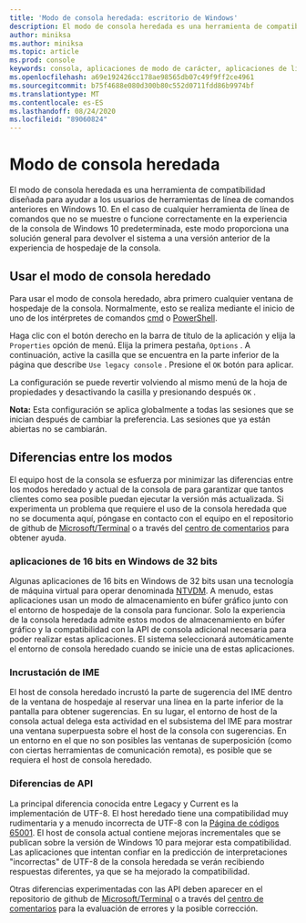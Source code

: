 ```yaml
---
title: 'Modo de consola heredada: escritorio de Windows'
description: El modo de consola heredada es una herramienta de compatibilidad que ayuda a ejecutar aplicaciones de línea de comandos que pueden no funcionar con el host de la consola de Windows 10.
author: miniksa
ms.author: miniksa
ms.topic: article
ms.prod: console
keywords: consola, aplicaciones de modo de carácter, aplicaciones de línea de comandos, aplicaciones de terminal, API de consola, compatibilidad
ms.openlocfilehash: a69e192426cc178ae98565db07c49f9ff2ce4961
ms.sourcegitcommit: b75f4688e080d300b80c552d0711fdd86b9974bf
ms.translationtype: MT
ms.contentlocale: es-ES
ms.lasthandoff: 08/24/2020
ms.locfileid: "89060824"
---
```

# <a name="legacy-console-mode"></a>Modo de consola heredada

El modo de consola heredada es una herramienta de compatibilidad diseñada para ayudar a los usuarios de herramientas de línea de comandos anteriores en Windows 10. En el caso de cualquier herramienta de línea de comandos que no se muestre o funcione correctamente en la experiencia de la consola de Windows 10 predeterminada, este modo proporciona una solución general para devolver el sistema a una versión anterior de la experiencia de hospedaje de la consola.

## <a name="using-legacy-console-mode"></a>Usar el modo de consola heredado

Para usar el modo de consola heredado, abra primero cualquier ventana de hospedaje de la consola. Normalmente, esto se realiza mediante el inicio de uno de los intérpretes de comandos [cmd](https://docs.microsoft.com/windows-server/administration/windows-commands/cmd) o [PowerShell](https://docs.microsoft.com/powershell/scripting/install/installing-windows-powershell).

Haga clic con el botón derecho en la barra de título de la aplicación y elija la `Properties` opción de menú. Elija la primera pestaña, `Options` . A continuación, active la casilla que se encuentra en la parte inferior de la página que describe `Use legacy console` . Presione el `OK` botón para aplicar.

La configuración se puede revertir volviendo al mismo menú de la hoja de propiedades y desactivando la casilla y presionando después `OK` .

**Nota:** Esta configuración se aplica globalmente a todas las sesiones que se inician después de cambiar la preferencia. Las sesiones que ya están abiertas no se cambiarán.

## <a name="differences-between-modes"></a>Diferencias entre los modos

El equipo host de la consola se esfuerza por minimizar las diferencias entre los modos heredado y actual de la consola de para garantizar que tantos clientes como sea posible puedan ejecutar la versión más actualizada. Si experimenta un problema que requiere el uso de la consola heredada que no se documenta aquí, póngase en contacto con el equipo en el repositorio de github de [Microsoft/Terminal](https://github.com/microsoft/terminal/) o a través del [centro de comentarios](https://docs.microsoft.com/windows-insider/feedback-hub/feedback-hub-app) para obtener ayuda.

### <a name="16-bit-applications-on-32-bit-windows"></a>aplicaciones de 16 bits en Windows de 32 bits

Algunas aplicaciones de 16 bits en Windows de 32 bits usan una tecnología de máquina virtual para operar denominada [NTVDM](https://docs.microsoft.com/windows/compatibility/ntvdm-and-16-bit-app-support). A menudo, estas aplicaciones usan un modo de almacenamiento en búfer gráfico junto con el entorno de hospedaje de la consola para funcionar. Solo la experiencia de la consola heredada admite estos modos de almacenamiento en búfer gráfico y la compatibilidad con la API de consola adicional necesaria para poder realizar estas aplicaciones. El sistema seleccionará automáticamente el entorno de consola heredado cuando se inicie una de estas aplicaciones.

### <a name="ime-embedding"></a>Incrustación de IME

El host de consola heredado incrustó la parte de sugerencia del IME dentro de la ventana de hospedaje al reservar una línea en la parte inferior de la pantalla para obtener sugerencias. En su lugar, el entorno de host de la consola actual delega esta actividad en el subsistema del IME para mostrar una ventana superpuesta sobre el host de la consola con sugerencias. En un entorno en el que no son posibles las ventanas de superposición (como con ciertas herramientas de comunicación remota), es posible que se requiera el host de consola heredado.

### <a name="api-differences"></a>Diferencias de API

La principal diferencia conocida entre Legacy y Current es la implementación de UTF-8. El host heredado tiene una compatibilidad muy rudimentaria y a menudo incorrecta de UTF-8 con la [Página de códigos 65001](https://docs.microsoft.com/windows/win32/intl/code-pages). El host de consola actual contiene mejoras incrementales que se publican sobre la versión de Windows 10 para mejorar esta compatibilidad. Las aplicaciones que intentan confiar en la predicción de interpretaciones "incorrectas" de UTF-8 de la consola heredada se verán recibiendo respuestas diferentes, ya que se ha mejorado la compatibilidad. 

Otras diferencias experimentadas con las API deben aparecer en el repositorio de github de [Microsoft/Terminal](https://github.com/microsoft/terminal/) o a través del [centro de comentarios](https://docs.microsoft.com/windows-insider/feedback-hub/feedback-hub-app) para la evaluación de errores y la posible corrección.